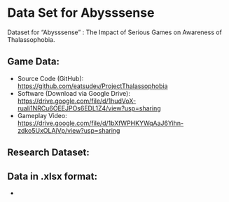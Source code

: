 # Data Set for Abysssense
Dataset for “Abysssense” : The Impact of Serious Games on Awareness of Thalassophobia.

## Game Data: 
- Source Code (GitHub): https://github.com/eatsudev/ProjectThalassophobia
- Software (Download via Google Drive): https://drive.google.com/file/d/1hudVoX-ruali1NRCu6OEEJPOs6EDL1Z4/view?usp=sharing
- Gameplay Video: https://drive.google.com/file/d/1bXfWPHKYWqAaJ6Yihn-zdko5UxOLAjVp/view?usp=sharing

## Research Dataset: 
Data in .xlsx format:
- 
- 
